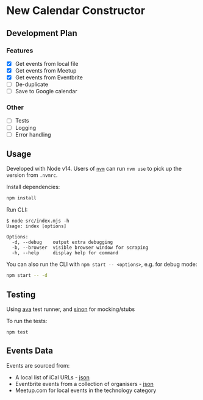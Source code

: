 # New Calendar Constructor

## Development Plan

### Features

- [x] Get events from local file
- [x] Get events from Meetup
- [x] Get events from Eventbrite
- [ ] De-duplicate
- [ ] Save to Google calendar

### Other

- [ ] Tests
- [ ] Logging
- [ ] Error handling

## Usage

Developed with Node v14. Users of [`nvm`](https://github.com/nvm-sh/nvm) can run `nvm use` to pick up the version from `.nvmrc`.

Install dependencies:

```bash
npm install
```

Run CLI:

```
$ node src/index.mjs -h
Usage: index [options]

Options:
  -d, --debug    output extra debugging
  -b, --browser  visible browser window for scraping
  -h, --help     display help for command
```

You can also run the CLI with `npm start -- <options>`, e.g. for debug mode:

```bash
npm start -- -d
```

## Testing

Using [ava](https://github.com/avajs/ava) test runner, and [sinon](https://github.com/sinonjs/sinon) for mocking/stubs

To run the tests:

```
npm test
```

## Events Data

Events are sourced from:

- A local list of iCal URLs - [json](https://github.com/BirminghamIO/calendar.birmingham.io/blob/constructor-new/constructor-new/data/explicitIcalUrls.json)
- Eventbrite events from a collection of organisers - [json](https://github.com/BirminghamIO/calendar.birmingham.io/blob/constructor-new/constructor-new/data/explicitEventBriteOrganisers.json)
- Meetup.com for local events in the technology category
